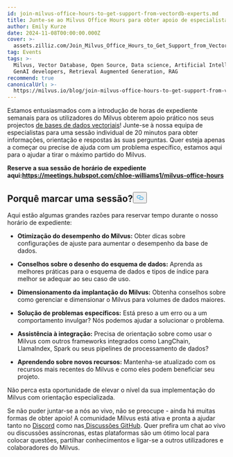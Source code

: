 ```yaml
---
id: join-milvus-office-hours-to-get-support-from-vectordb-experts.md
title: Junte-se ao Milvus Office Hours para obter apoio de especialistas em Vetor DB!
author: Emily Kurze
date: 2024-11-08T00:00:00.000Z
cover: >-
  assets.zilliz.com/Join_Milvus_Office_Hours_to_Get_Support_from_Vector_DB_Experts_1_64f88f0607.png
tag: Events
tags: >-
  Milvus, Vector Database, Open Source, Data science, Artificial Intelligence,
  GenAI developers, Retrieval Augmented Generation, RAG
recommend: true
canonicalUrl: >-
  https://milvus.io/blog/join-milvus-office-hours-to-get-support-from-vectordb-experts.md
---
```

<p>Estamos entusiasmados com a introdução de horas de expediente semanais para os utilizadores do Milvus obterem apoio prático nos seus projectos <a href="https://zilliz.com/learn/what-is-vector-database">de bases de dados vectoriais</a>! Junte-se à nossa equipa de especialistas para uma sessão individual de 20 minutos para obter informações, orientação e respostas às suas perguntas. Quer esteja apenas a começar ou precise de ajuda com um problema específico, estamos aqui para o ajudar a tirar o máximo partido do Milvus.</p>
<p><strong>Reserve a sua sessão de horário de expediente aqui:<a href="https://meetings.hubspot.com/chloe-williams1/milvus-office-hours">https://meetings.hubspot.com/chloe-williams1/milvus-office-hours</a></strong></p>
<h2 id="Why-Book-a-Session" class="common-anchor-header">Porquê marcar uma sessão?<button data-href="#Why-Book-a-Session" class="anchor-icon" translate="no">
      <svg translate="no"
        aria-hidden="true"
        focusable="false"
        height="20"
        version="1.1"
        viewBox="0 0 16 16"
        width="16"
      >
        <path
          fill="#0092E4"
          fill-rule="evenodd"
          d="M4 9h1v1H4c-1.5 0-3-1.69-3-3.5S2.55 3 4 3h4c1.45 0 3 1.69 3 3.5 0 1.41-.91 2.72-2 3.25V8.59c.58-.45 1-1.27 1-2.09C10 5.22 8.98 4 8 4H4c-.98 0-2 1.22-2 2.5S3 9 4 9zm9-3h-1v1h1c1 0 2 1.22 2 2.5S13.98 12 13 12H9c-.98 0-2-1.22-2-2.5 0-.83.42-1.64 1-2.09V6.25c-1.09.53-2 1.84-2 3.25C6 11.31 7.55 13 9 13h4c1.45 0 3-1.69 3-3.5S14.5 6 13 6z"
        ></path>
      </svg>
    </button></h2><p>Aqui estão algumas grandes razões para reservar tempo durante o nosso horário de expediente:</p>
<ul>
<li><p><strong>Otimização do desempenho do Milvus:</strong> Obter dicas sobre configurações de ajuste para aumentar o desempenho da base de dados.</p></li>
<li><p><strong>Conselhos sobre o desenho do esquema de dados:</strong> Aprenda as melhores práticas para o esquema de dados e tipos de índice para melhor se adequar ao seu caso de uso.</p></li>
<li><p><strong>Dimensionamento da implantação do Milvus:</strong> Obtenha conselhos sobre como gerenciar e dimensionar o Milvus para volumes de dados maiores.</p></li>
<li><p><strong>Solução de problemas específicos:</strong> Está preso a um erro ou a um comportamento invulgar? Nós podemos ajudar a solucionar o problema.</p></li>
<li><p><strong>Assistência à integração:</strong> Precisa de orientação sobre como usar o Milvus com outros frameworks integrados como LangChain, LlamaIndex, Spark ou seus pipelines de processamento de dados?</p></li>
<li><p><strong>Aprendendo sobre novos recursos:</strong> Mantenha-se atualizado com os recursos mais recentes do Milvus e como eles podem beneficiar seu projeto.</p></li>
</ul>
<p>Não perca esta oportunidade de elevar o nível da sua implementação do Milvus com orientação especializada.</p>
<p>Se não puder juntar-se a nós ao vivo, não se preocupe - ainda há muitas formas de obter apoio! A comunidade Milvus está ativa e pronta a ajudar tanto no <a href="https://discord.com/invite/8uyFbECzPX">Discord</a> como nas<a href="https://github.com/search?q=milvus&amp;type=discussions"> Discussões GitHub</a>. Quer prefira um chat ao vivo ou discussões assíncronas, estas plataformas são um ótimo local para colocar questões, partilhar conhecimentos e ligar-se a outros utilizadores e colaboradores do Milvus.</p>
